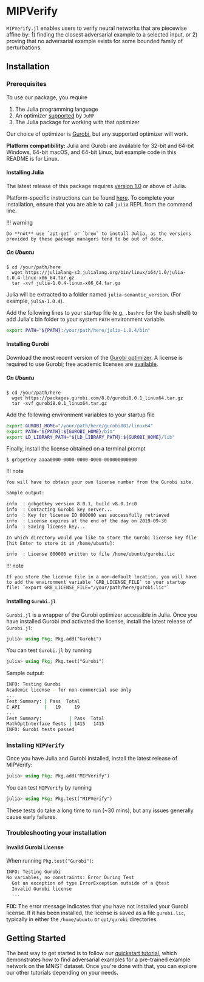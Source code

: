 # MIPVerify
`MIPVerify.jl` enables users to verify neural networks that are piecewise affine by: 1) finding the closest adversarial example to a selected input, or 2) proving that no adversarial example exists for some bounded family of perturbations.

## Installation
### Prerequisites
To use our package, you require

   1. The Julia programming language
   2. An optimizer [supported](http://www.juliaopt.org/JuMP.jl/0.18/installation.html#getting-solvers) by `JuMP`
   3. The Julia package for working with that optimizer
   
Our choice of optimizer is [Gurobi](http://www.gurobi.com/), but any supported optimizer will work.

**Platform compatibility:** Julia and Gurobi are available for 32-bit and 64-bit Windows, 64-bit macOS, and 64-bit Linux, but example code in this README is for Linux.

#### Installing Julia
The latest release of this package requires [version 1.0](https://julialang.org/downloads/) or above of Julia.

Platform-specific instructions can be found [here](https://julialang.org/downloads/platform.html). To complete your installation, ensure that you are able to call `julia` REPL from the command line.

!!! warning

    Do **not** use `apt-get` or `brew` to install Julia, as the versions provided by these package managers tend to be out of date.

##### On Ubuntu
```console
$ cd /your/path/here
  wget https://julialang-s3.julialang.org/bin/linux/x64/1.0/julia-1.0.4-linux-x86_64.tar.gz
  tar -xvf julia-1.0.4-linux-x86_64.tar.gz
```

Julia will be extracted to a folder named `julia-semantic_version`. (For example, `julia-1.0.4`). 

Add the following lines to your startup file (e.g. `.bashrc` for the bash shell) to add Julia's bin folder to your system `PATH` environment variable.

```sh
export PATH="${PATH}:/your/path/here/julia-1.0.4/bin"
```

#### Installing Gurobi
Download the most recent version of the [Gurobi optimizer](http://www.gurobi.com/downloads/gurobi-optimizer). A license is required to use Gurobi; free academic licenses are [available](https://user.gurobi.com/download/licenses/free-academic).

##### On Ubuntu
```console
$ cd /your/path/here
  wget https://packages.gurobi.com/8.0/gurobi8.0.1_linux64.tar.gz
  tar -xvf gurobi8.0.1_linux64.tar.gz
```

Add the following environment variables to your startup file

```sh
export GUROBI_HOME="/your/path/here/gurobi801/linux64"
export PATH="${PATH}:${GUROBI_HOME}/bin"
export LD_LIBRARY_PATH="${LD_LIBRARY_PATH}:${GUROBI_HOME}/lib"
```

Finally, install the license obtained on a terminal prompt
```console
$ grbgetkey aaaa0000-0000-0000-0000-000000000000
```

!!! note
    
    You will have to obtain your own license number from the Gurobi site.

```sh
Sample output:

info  : grbgetkey version 8.0.1, build v8.0.1rc0
info  : Contacting Gurobi key server...
info  : Key for license ID 000000 was successfully retrieved
info  : License expires at the end of the day on 2019-09-30
info  : Saving license key...

In which directory would you like to store the Gurobi license key file?
[hit Enter to store it in /home/ubuntu]:

info  : License 000000 written to file /home/ubuntu/gurobi.lic
```

!!! note
    
    If you store the license file in a non-default location, you will have to add the environment variable `GRB_LICENSE_FILE` to your startup file: `export GRB_LICENSE_FILE="/your/path/here/gurobi.lic"`

#### Installing `Gurobi.jl`
`Gurobi.jl` is a wrapper of the Gurobi optimizer accessible in Julia. Once you have installed Gurobi *and* activated the license, install the latest release of `Gurobi.jl`:
```julia
julia> using Pkg; Pkg.add("Gurobi")
```
You can test `Gurobi.jl` by running
```julia
julia> using Pkg; Pkg.test("Gurobi")
```

Sample output:
```sh
INFO: Testing Gurobi
Academic license - for non-commercial use only
...
Test Summary: | Pass  Total
C API         |   19     19
...
Test Summary:          | Pass  Total
MathOptInterface Tests | 1415   1415
INFO: Gurobi tests passed
```

### Installing `MIPVerify`
Once you have Julia and Gurobi installed, install the latest release of MIPVerify:
```julia
julia> using Pkg; Pkg.add("MIPVerify")
```

You can test `MIPVerify` by running
```julia
julia> using Pkg; Pkg.test("MIPVerify")
```
These tests do take a long time to run (~30 mins), but any issues generally cause early failures.

### Troubleshooting your installation
#### Invalid Gurobi License
When running `Pkg.test("Gurobi")`:

```sh
INFO: Testing Gurobi
No variables, no constraints: Error During Test
  Got an exception of type ErrorException outside of a @test
  Invalid Gurobi license
  ...
```

**FIX:** The error message indicates that you have not installed your Gurobi license. If it has been installed, the license is saved as a file `gurobi.lic`, typically in either the `/home/ubuntu` or `opt/gurobi` directories.

## Getting Started
The best way to get started is to follow our [quickstart tutorial](https://nbviewer.jupyter.org/github/vtjeng/MIPVerify.jl/blob/master/examples/00_quickstart.ipynb), which demonstrates how to find adversarial examples for a pre-trained example network on the MNIST dataset. Once you're done with that, you can explore our other tutorials depending on your needs.

